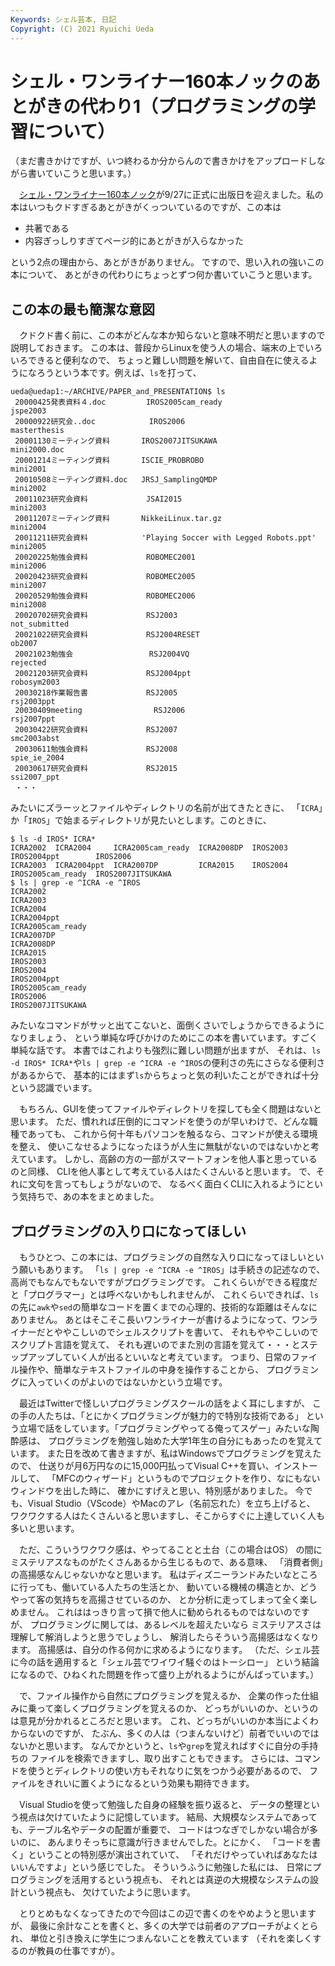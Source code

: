 ```yaml
---
Keywords: シェル芸本, 日記
Copyright: (C) 2021 Ryuichi Ueda
---
```


# シェル・ワンライナー160本ノックのあとがきの代わり1（プログラミングの学習について）

（まだ書きかけですが、いつ終わるか分からんので書きかけをアップロードしながら書いていこうと思います。）

　[シェル・ワンライナー160本ノック](https://gihyo.jp/book/2021/978-4-297-12267-6)が9/27に正式に出版日を迎えました。私の本はいつもクドすぎるあとがきがくっついているのですが、この本は

* 共著である
* 内容ぎっしりすぎてページ的にあとがきが入らなかった

という2点の理由から、あとがきがありません。
ですので、思い入れの強いこの本について、
あとがきの代わりにちょっとずつ何か書いていこうと思います。


## この本の最も簡潔な意図

　クドクド書く前に、この本がどんな本か知らないと意味不明だと思いますので説明しておきます。
この本は、普段からLinuxを使う人の場合、端末の上でいろいろできると便利なので、
ちょっと難しい問題を解いて、自由自在に使えるようになろうという本です。例えば、`ls`を打って、

```
ueda@uedap1:~/ARCHIVE/PAPER_and_PRESENTATION$ ls
 20000425発表資料４.doc         IROS2005cam_ready                        jspe2003
 20000922研究会..doc            IROS2006                                 masterthesis
 20001130ミーティング資料       IROS2007JITSUKAWA                        mini2000.doc
 20001214ミーティング資料       ISCIE_PROBROBO                           mini2001
 20010508ミーティング資料.doc   JRSJ_SamplingQMDP                        mini2002
 20011023研究会資料             JSAI2015                                 mini2003
 20011207ミーティング資料       NikkeiLinux.tar.gz                       mini2004
 20011211研究会資料            'Playing Soccer with Legged Robots.ppt'   mini2005
 20020225勉強会資料             ROBOMEC2001                              mini2006
 20020423研究会資料             ROBOMEC2005                              mini2007
 20020529勉強会資料             ROBOMEC2006                              mini2008
 20020702研究会資料             RSJ2003                                  not_submitted
 20021022研究会資料             RSJ2004RESET                             ob2007
 20021023勉強会                 RSJ2004VQ                                rejected
 20021203研究会資料             RSJ2004ppt                               robosym2003
 20030218作業報告書             RSJ2005                                  rsj2003ppt
 20030409meeting                RSJ2006                                  rsj2007ppt
 20030422研究会資料             RSJ2007                                  smc2003abst
 20030611勉強会資料             RSJ2008                                  spie_ie_2004
 20030617研究会資料             RSJ2015                                  ssi2007_ppt
 ・・・
```

みたいにズラーッとファイルやディレクトリの名前が出てきたときに、
「`ICRA`」か「`IROS`」で始まるディレクトリが見たいとします。このときに、

```
$ ls -d IROS* ICRA*
ICRA2002  ICRA2004     ICRA2005cam_ready  ICRA2008DP  IROS2003  IROS2004ppt        IROS2006
ICRA2003  ICRA2004ppt  ICRA2007DP         ICRA2015    IROS2004  IROS2005cam_ready  IROS2007JITSUKAWA
$ ls | grep -e ^ICRA -e ^IROS
ICRA2002
ICRA2003
ICRA2004
ICRA2004ppt
ICRA2005cam_ready
ICRA2007DP
ICRA2008DP
ICRA2015
IROS2003
IROS2004
IROS2004ppt
IROS2005cam_ready
IROS2006
IROS2007JITSUKAWA
```

みたいなコマンドがサッと出てこないと、面倒くさいでしょうからできるようになりましょう、
という単純な呼びかけのためにこの本を書いています。すごく単純な話です。
本書ではこれよりも強烈に難しい問題が出ますが、
それは、`ls -d IROS* ICRA*`や`ls | grep -e ^ICRA -e ^IROS`の便利さの先にさらなる便利さがあるからで、
基本的にはまず`ls`からちょっと気の利いたことができれば十分という認識でいます。

　もちろん、GUIを使ってファイルやディレクトリを探しても全く問題はないと思います。
ただ、慣れれば圧倒的にコマンドを使うのが早いわけで、どんな職種であっても、
これから何十年もパソコンを触るなら、コマンドが使える環境を整え、
使いこなせるようになったほうが人生に無駄がないのではないかと考えています。
しかし、高齢の方の一部がスマートフォンを他人事と思っているのと同様、
CLIを他人事として考えている人はたくさんいると思います。
で、それに文句を言ってもしょうがないので、
なるべく面白くCLIに入れるようにという気持ちで、あの本をまとめました。
　

## プログラミングの入り口になってほしい

　もうひとつ、この本には、プログラミングの自然な入り口になってほしいという願いもあります。
「`ls | grep -e ^ICRA -e ^IROS`」は手続きの記述なので、高尚でもなんでもないですがプログラミングです。
これくらいができる程度だと「プログラマー」とは呼べないかもしれませんが、
これくらいできれば、`ls`の先に`awk`や`sed`の簡単なコードを置くまでの心理的、技術的な距離はそんなにありません。
あとはそこそこ長いワンライナーが書けるようになって、ワンライナーだとややこしいのでシェルスクリプトを書いて、
それもややこしいのでスクリプト言語を覚えて、
それも遅いのでまた別の言語を覚えて・・・とステップアップしていく人が出るといいなと考えています。
つまり、日常のファイル操作や、簡単なテキストファイルの中身を操作することから、
プログラミングに入っていくのがよいのではないかという立場です。


　最近はTwitterで怪しいプログラミングスクールの話をよく耳にしますが、
この手の人たちは、「とにかくプログラミングが魅力的で特別な技術である」
という立場で話をしています。「プログラミングやってる俺ってスゲー」みたいな陶酔感は、
プログラミングを勉強し始めた大学1年生の自分にもあったのを覚えています。
また日を改めて書きますが、私はWindowsでプログラミングを覚えたので、
仕送りが月6万円なのに15,000円払ってVisual C++を買い、インストールして、
「MFCのウィザード」というものでプロジェクトを作り、なにもないウィンドウを出した時に、
確かにすげえと思い、特別感がありました。
今でも、Visual Studio（VScode）やMacのアレ（名前忘れた）を立ち上げると、
ワクワクする人はたくさんいると思いますし、そこからすぐに上達していく人も多いと思います。

　ただ、こういうワクワク感は、やってることと土台（この場合はOS）
の間にミステリアスなものがたくさんあるから生じるもので、ある意味、
「消費者側」の高揚感なんじゃないかなと思います。
私はディズニーランドみたいなところに行っても、働いている人たちの生活とか、
動いている機械の構造とか、どうやって客の気持ちを高揚させているのか、
とか分析に走ってしまって全く楽しめません。
これははっきり言って損で他人に勧められるものではないのですが、
プログラミングに関しては、あるレベルを超えたいなら
ミステリアスさは理解して解消しようと思うでしょうし、
解消したらそういう高揚感はなくなります。
高揚感は、自分の作る何かに求めるようになります。
（ただ、シェル芸に今の話を適用すると「シェル芸でワイワイ騒ぐのはトーシロー」
という結論になるので、ひねくれた問題を作って盛り上がれるようにがんばっています。）


　で、ファイル操作から自然にプログラミングを覚えるか、
企業の作った仕組みに乗って楽しくプログラミングを覚えるのか、
どっちがいいのか、というのは意見が分かれるところだと思います。
これ、どっちがいいのか本当によくわからないのですが、
たぶん、多くの人は（つまんないけど）前者でいいのではないかと思います。
なんでかというと、`ls`や`grep`を覚えればすぐに自分の手持ちの
ファイルを検索できますし、取り出すこともできます。
さらには、コマンドを使うとディレクトリの使い方もそれなりに気をつかう必要があるので、
ファイルをきれいに置くようになるという効果も期待できます。


　Visual Studioを使って勉強した自身の経験を振り返ると、
データの整理という視点は欠けていたように記憶しています。
結局、大規模なシステムであっても、テーブル名やデータの配置が重要で、
コードはつなぎでしかない場合が多いのに、
あんまりそっちに意識が行きませんでした。とにかく、
「コードを書く」ということの特別感が演出されていて、
「それだけやっていればあなたはいいんですよ」という感じでした。
そういうふうに勉強した私には、
日常にプログラミングを活用するという視点も、
それとは真逆の大規模なシステムの設計という視点も、
欠けていたように思います。

　とりとめもなくなってきたので今回はこの辺で書くのをやめようと思いますが、
最後に余計なことを書くと、多くの大学では前者のアプローチがよくとられ、
単位と引き換えに学生につまんないことを教えています
（それを楽しくするのが教員の仕事ですが）。

